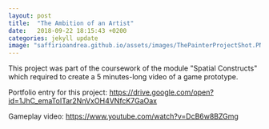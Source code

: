 ```yaml
---
layout: post
title:  "The Ambition of an Artist"
date:   2018-09-22 18:15:43 +0200
categories: jekyll update
image: "saffirioandrea.github.io/assets/images/ThePainterProjectShot.PNG"
---
```


This project was part of the coursework of the module "Spatial Constructs" which required to create a 5 minutes-long video of a game prototype. 

Portfolio entry for this project: https://drive.google.com/open?id=1JhC_emaToITar2NnVxOH4VNfcK7GaOax

Gameplay video: https://www.youtube.com/watch?v=DcB6w8BZGmg
